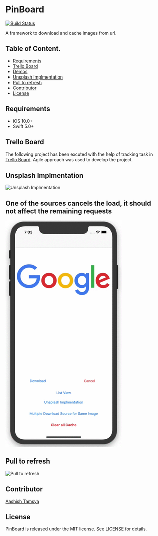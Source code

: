 # PinBoard

[![Build Status](https://travis-ci.org/aashishtamsya/MindValley-Challenge.svg?branch=develop)](https://travis-ci.org/aashishtamsya/MindValley-Challenge)

A framework to download and cache images from url.

## Table of Content.

 - [Requirements](#requirements)
 - [Trello Board](#trello-board)
 - [Demos](#demos)
 - [Unsplash Implmentation](#unsplash-implmentation)
 - [Pull to refresh](#pull-to-refresh)
 - [Contributor](#contributor)
 - [License](#license)

 
## Requirements

 - iOS 10.0+
 - Swift 5.0+
 
## Trello Board

The following project has been excuted with the help of tracking task in [Trello Board](https://trello.com/b/MILJtosG). Agile approach was used to develop the project.


## Unsplash Implmentation

![Unsplash Implmentation](/Resources/Unsplash_Demo.gif)

## One of the sources cancels the load, it should not affect the remaining requests

![One of the sources cancels the load, it should not affect the remaining requests](/Resources/Cancel_Not_Affect_Remaining.gif)

## Pull to refresh

![Pull to refresh](/Resources/Pull_To_Refresh.gif)

## Contributor

[Aashish Tamsya](https://www.aashishtamsya.com)

## License

PinBoard is released under the MIT license. See LICENSE for details.
